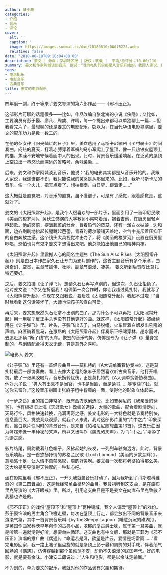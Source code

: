 ```yaml
---
author: 陆小鹿
categories:
- 介绍
- 音乐
- 评论
cover:
  alt: ''
  caption: ''
  image: https://images.soomal.cc/doc/20180810/00076225.webp
  relative: false
date: '2018-08-10T09:18:04+08:00'
description: 姜文 | 源自：深圳特区报 | 版权：转载 |  平均/总评分：10.00/110
summary: 姜文和作家阿城谈到音乐，他说：“我的电影其实都是从音乐开始的。我跟人家说，我连谱都不识，我只能说我的灵感是从那里来的。比如，我听马斯卡尼的音乐，像一个火儿，把天点着了，想抽根烟，白日梦，跟着走……”
tags:
- 电影配乐
- 电影音乐
- 古典音乐
title: 姜文的电影配乐
---
```


四年磨一剑，终于等来了姜文导演的第六部作品――《邪不压正》。

这部影片可聊的话题很多――比如，作品改编自张北海的小说《侠隐》；又比如，主要演员有彭于晏、廖凡、周韵、许晴，每一个挑出来都可以单独聊上一篇……但我看完片子，最想聊的还是姜文的电影配乐。窃以为，在当代华语电影导演里，姜文的配乐功力是数一数二的。

在他的处女作《阳光灿烂的日子》里，姜文选用了马斯卡尼歌剧《乡村骑士》的间奏曲。闷热的夏天，打着赤膊穿着军裤的马小军爬上了屋顶，像一只热铁皮屋顶上的猫，焦躁不安地守候着画中人的出现。此时，背景音乐缓缓响起，在泛黄的屋顶上空拉出一串悠长而深远的省略号，余味袅袅……

后来，姜文和作家阿城谈到音乐，他说：“我的电影其实都是从音乐开始的。我跟人家说，我连谱都不识，我只能说我的灵感是从那里来的。比如，我听马斯卡尼的音乐，像一个火儿，把天点着了，想抽根烟，白日梦，跟着走……”

这大概就是直觉吧，对音乐的直觉，虽不懂谱子，可是有了感觉，跟着感觉走，这就对了。

姜文的《太阳照常升起》，是我个人很喜欢的一部片子，里面引用了一首印尼民歌《美丽的梭罗河》。黄秋生饰演的大学教师小梁叼着烟，抱着吉他，在厨房里轻声哼起歌。他的面前，摆满蔬菜的灶台，冒着热气的蒸笼，还有一溜白衣姑娘，边和面，边齐刷刷地抬起长腿跳起芭蕾，青春的荷尔蒙铺天盖地，空气中充斥着压抑下的自由奔放之感。这个镜头太具视觉冲击力了，将《美丽的梭罗河》设置在厨房里哼唱，恐怕也只有鬼才姜文才想得出来吧，他总能拍出他自己的精神内核。

《太阳照常升起》里震撼人心的同名主题曲《The Sun Also Rises（太阳照常升起）》则是由日本作曲家久石让专门为影片创作的。这首主题音乐有多个乐章，曲风奇幻、空灵，主章节雄伟、壮丽，副章节浪漫、凄美。 姜文听到后赞叹比莫扎特还要好。

之后，姜文拍摄《让子弹飞》，想请久石让再写点别的，但这次，久石让拒绝了。他对姜文说：“你又在折磨我！咱俩第一次合作时，你让我超过莫扎特，我就写了《太阳照常升起》，你现在又跟我说，要超过《太阳照常升起》，我超不过啦！”当时我看到这句话笑坏了，大师也像孩子般直白可爱。

再后来，姜文想既然久石让拿不出别的曲了，那为什么不可以再把《太阳照常升起》用一用呢？反正手头也没有其他更好的曲。就这样，《太阳照常升起》被继续用在《让子弹飞》里。片头，子弹飞出去了，白马脱缰，火车冒着白烟发出吼吼的声响，麻匪骑着黑马，在激昂的《太阳照常升起》伴奏乐下呼啸穿林，趟水而过，去追赶那辆 “断了线”的火车。恢宏的音乐气势，仿佛是专为《让子弹飞》量身定制的，与剧情配合得天衣无缝，算是意外之喜吧。

![电影人 姜文](https://images.soomal.cc/doc/20180810/00076224.webp)





《让子弹飞》里还有一首经典曲目――莫扎特的《A大调单簧管协奏曲》，这是莫扎特最后一部协奏曲。看上去像大老粗的张麻子居然喜欢听古典音乐，他打开唱机，放了一张黑胶唱片，音乐婉转忧伤，正是莫扎特的《A大调单簧管协奏曲》。他对六子说：“男人有出息不是当官，也不是当匪，而是读书……等爹赚了钱，就送你去留洋。”这段音乐刻画出张麻子粗中有细的一面，使得他的形象立体起来。

《一步之遥》里的插曲非常多，既有西方歌剧选段，比如普契尼的《我亲爱的爸爸》，也有根据旧上海《天涯歌女》改编的选段，大量的歌曲，配合着剧情走向，天马行空，风格快速转换，充满离奇之感。姜文电影的一大特色就是节奏特别快，信息量巨大，挑战观众观感。就我个人来说，我对这部影片里的“片中之片”印象深刻，黑白默片快闪时的背景音乐，是来自《帕格尼尼随想曲第13首》，这支乐曲因为听起来像一串神秘的笑声，所以又被叫作《魔鬼的笑声》，为 “片中之片”增添了荒诞之感。

影片结尾，周韵戴着红色帽子，风拂起她的长发，一列列车驶向远方。此时，背景音乐响起，是一首悠扬抒情的苏格兰民歌《Loch Lomond（美丽的罗蒙湖畔）》，意境感十足，让人情不自禁感叹，周韵好美啊。姜文每一次都将老婆拍得那么美，这大约是男导演得天独厚的一种私心吧。

坐在影院里看《邪不压正》，一开头我就被音乐打动了，因为我听到了肖斯塔科维奇的《第二圆舞曲》，这是我经常单曲循环的曲目。我最初听到这支曲，是在库布里克导演的《大开眼戒》里。所以，引用这支曲目是不是姜文在向库布里克致敬？我猜也许是的。

《邪不压正》的戏份“屋顶下”和“屋顶上”两种镜域，我个人偏爱“屋顶上”的戏份。彭于晏饰演的男主角会飞檐走壁，每次在屋顶上行走，都会放出不同的背景音乐来渲染气氛，其中一首背景音乐叫《by the Sleepy Lagoon（睡意沉沉的礁湖）》，是英国作曲家科茨早年创作的古典小品，浓郁的复古爵士味，属于第一耳美曲，就是听第一遍就觉得好听，想要单曲循环。这支曲也有中文版，那就是王菲为《邪不压正》演唱的推广曲《偶遇》。“命运若是风，欲望是片云，爱情是场雷雨……”看完电影回家，我一路上脑子里盘旋的就是屋顶上彭于晏和周韵的对手戏，伴着荡气回肠的《偶遇》，仿佛穿越到那个虽动荡不安，却仍不失浪漫的民国年代。好的电影，就是要有余味。小津安二郎说过：“人生和电影，都是以余味定输赢。”

不为别的，单为姜文的配乐，我就对他的作品褒有兴趣和期待。